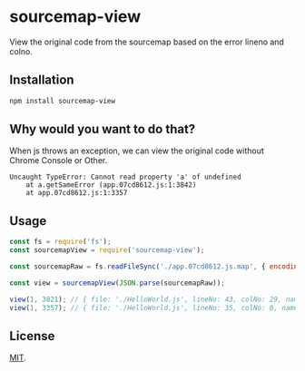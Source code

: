 # sourcemap-view

View the original code from the sourcemap based on the error lineno and colno. 



## Installation

```bash
npm install sourcemap-view
```



## Why would you want to do that?

When js throws an exception, we can view the original code without Chrome Console or Other.

```
Uncaught TypeError: Cannot read property 'a' of undefined
    at a.getSameError (app.07cd8612.js:1:3842)
    at app.07cd8612.js:1:3357
```



## Usage

```javascript
const fs = require('fs');
const sourcemapView = require('sourcemap-view');

const sourcemapRaw = fs.readFileSync('./app.07cd8612.js.map', { encoding: 'utf-8'});

const view = sourcemapView(JSON.parse(sourcemapRaw));

view(1, 3821); // { file: './HelloWorld.js', lineNo: 43, colNo: 29, name: 'a', content: <Original Code> }
view(1, 3357); // { file: './HelloWorld.js', lineNo: 35, colNo: 0, name: 'setTimeout', content: <Original Code> }
```



## License

[MIT](https://github.com/vilien/sourcemap-view/blob/master/LICENSE).